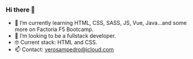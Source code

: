 ### Hi there 👋

- 🌱 I’m currently learning HTML, CSS, SASS, JS, Vue, Java...and some more on Factoría F5 Bootcamp.
- 🤔 I’m looking to be a fullstack developer.
- :nerd_face: Current stack: HTML and CSS.
- 📫 Contact: verosampedro@icloud.com


